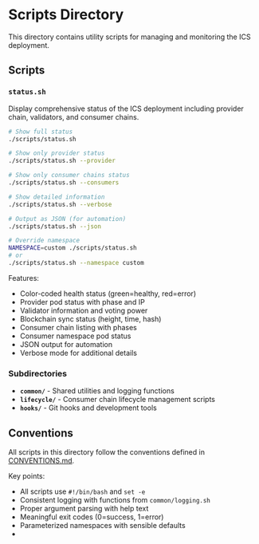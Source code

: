 # Scripts Directory

This directory contains utility scripts for managing and monitoring the ICS deployment.

## Scripts

### `status.sh`

Display comprehensive status of the ICS deployment including provider chain, validators, and consumer chains.

```bash
# Show full status
./scripts/status.sh

# Show only provider status
./scripts/status.sh --provider

# Show only consumer chains status
./scripts/status.sh --consumers

# Show detailed information
./scripts/status.sh --verbose

# Output as JSON (for automation)
./scripts/status.sh --json

# Override namespace
NAMESPACE=custom ./scripts/status.sh
# or
./scripts/status.sh --namespace custom
```

Features:

- Color-coded health status (green=healthy, red=error)
- Provider pod status with phase and IP
- Validator information and voting power
- Blockchain sync status (height, time, hash)
- Consumer chain listing with phases
- Consumer namespace pod status
- JSON output for automation
- Verbose mode for additional details

### Subdirectories

- **`common/`** - Shared utilities and logging functions
- **`lifecycle/`** - Consumer chain lifecycle management scripts
- **`hooks/`** - Git hooks and development tools

## Conventions

All scripts in this directory follow the conventions defined in [CONVENTIONS.md](CONVENTIONS.md).

Key points:

- All scripts use `#!/bin/bash` and `set -e`
- Consistent logging with functions from `common/logging.sh`
- Proper argument parsing with help text
- Meaningful exit codes (0=success, 1=error)
- Parameterized namespaces with sensible defaults
-
